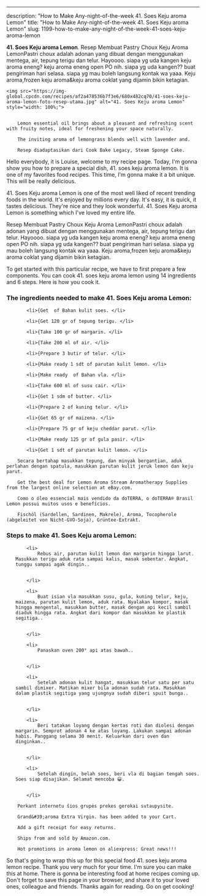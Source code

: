 ---
description: "How to Make Any-night-of-the-week 41. Soes Keju aroma Lemon"
title: "How to Make Any-night-of-the-week 41. Soes Keju aroma Lemon"
slug: 1199-how-to-make-any-night-of-the-week-41-soes-keju-aroma-lemon

<p>
	<strong>41. Soes Keju aroma Lemon</strong>. 
	Resep Membuat Pastry Choux Keju Aroma LemonPastri choux adalah adonan yang dibuat dengan menggunakan mentega, air, tepung terigu dan telur. Hayoooo. siapa yg uda kangen keju aroma eneng? keju aroma eneng open PO nih. siapa yg uda kangen?? buat pengiriman hari selasa. siapa yg mau boleh langsung kontak wa yaaa. Keju aroma,frozen keju aroma&amp;keju aroma coklat yang dijamin bikin ketagian.
</p>
<p>
	
	<img src="https://img-global.cpcdn.com/recipes/af2a478536b7f3e6/680x482cq70/41-soes-keju-aroma-lemon-foto-resep-utama.jpg" alt="41. Soes Keju aroma Lemon" style="width: 100%;">
	
	
		Lemon essential oil brings about a pleasant and refreshing scent with fruity notes, ideal for freshening your space naturally.
	
		The inviting aroma of lemongrass blends well with lavender and.
	
		Resep diadaptasikan dari Cook Bake Legacy, Steam Sponge Cake.
	
</p>
<p>
	Hello everybody, it is Louise, welcome to my recipe page. Today, I'm gonna show you how to prepare a special dish, 41. soes keju aroma lemon. It is one of my favorites food recipes. This time, I'm gonna make it a bit unique. This will be really delicious.
</p>
	
<p>
	41. Soes Keju aroma Lemon is one of the most well liked of recent trending foods in the world. It's enjoyed by millions every day. It's easy, it is quick, it tastes delicious. They're nice and they look wonderful. 41. Soes Keju aroma Lemon is something which I've loved my entire life.
</p>
<p>
	Resep Membuat Pastry Choux Keju Aroma LemonPastri choux adalah adonan yang dibuat dengan menggunakan mentega, air, tepung terigu dan telur. Hayoooo. siapa yg uda kangen keju aroma eneng? keju aroma eneng open PO nih. siapa yg uda kangen?? buat pengiriman hari selasa. siapa yg mau boleh langsung kontak wa yaaa. Keju aroma,frozen keju aroma&amp;keju aroma coklat yang dijamin bikin ketagian.
</p>

<p>
To get started with this particular recipe, we have to first prepare a few components. You can cook 41. soes keju aroma lemon using 14 ingredients and 6 steps. Here is how you cook it.
</p>

<h3>The ingredients needed to make 41. Soes Keju aroma Lemon:</h3>

<ol>
	
		<li>{Get  of Bahan kulit soes. </li>
	
		<li>{Get 120 gr of tepung terigu. </li>
	
		<li>{Take 100 gr of margarin. </li>
	
		<li>{Take 200 ml of air. </li>
	
		<li>{Prepare 3 butir of telur. </li>
	
		<li>{Make ready 1 sdt of parutan kulit lemon. </li>
	
		<li>{Make ready  of Bahan vla. </li>
	
		<li>{Take 600 ml of susu cair. </li>
	
		<li>{Get 1 sdm of butter. </li>
	
		<li>{Prepare 2 of kuning telur. </li>
	
		<li>{Get 65 gr of maizena. </li>
	
		<li>{Prepare 75 gr of keju cheddar parut. </li>
	
		<li>{Make ready 125 gr of gula pasir. </li>
	
		<li>{Get 1 sdt of parutan kulit lemon. </li>
	
</ol>
<p>
	
		Secara bertahap masukkan tepung, dan minyak bergantian, aduk perlahan dengan spatula, masukkan parutan kulit jeruk lemon dan keju parut.
	
		Get the best deal for Lemon Aroma Stream Aromatherapy Supplies from the largest online selection at eBay.com.
	
		Como o óleo essencial mais vendido da doTERRA, o doTERRA® Brasil Lemon possui muitos usos e benefícios.
	
		Fischöl (Sardellen, Sardinen, Makrele), Aroma, Tocopherole (abgeleitet von Nicht-GVO-Soja), Grüntee-Extrakt.
	
</p>

<h3>Steps to make 41. Soes Keju aroma Lemon:</h3>

<ol>
	
		<li>
			Rebus air, parutan kulit lemon dan margarin hingga larut. Masukkan terigu aduk rata sampai kalis, masak sebentar. Angkat, tunggu sampai agak dingin..
			
			
		</li>
	
		<li>
			Buat isian vla masukkan susu, gula, kuning telur, keju, maizena, parutan kulit lemon, aduk rata. Nyalakan kompor, masak hingga mengental, masukkan butter, masak dengan api kecil sambil diaduk hingga rata. Angkat dari kompor dan masukkan ke plastik segitiga..
			
			
		</li>
	
		<li>
			Panaskan oven 200° api atas bawah..
			
			
		</li>
	
		<li>
			Setelah adonan kulit hangat, masukkan telur satu per satu sambil dimixer. Matikan mixer bila adonan sudah rata. Masukkan dalam plastik segitiga yang ujungnya sudah diberi spuit bunga..
			
			
		</li>
	
		<li>
			Beri tatakan loyang dengan kertas roti dan diolesi dengan margarin. Semprot adonan 4 ke atas loyang. Lakukan sampai adonan habis. Panggang selama 30 menit. Keluarkan dari oven dan dinginkan..
			
			
		</li>
	
		<li>
			Setelah dingin, belah soes, beri vla di bagian tengah soes. Soes siap disajikan. Selamat mencoba 😀.
			
			
		</li>
	
</ol>

<p>
	
		Perkant internetu šios grupės prekes gerokai sutaupysite.
	
		Grand&#39;aroma Extra Virgin. has been added to your Cart.
	
		Add a gift receipt for easy returns.
	
		Ships from and sold by Amazon.com.
	
		Hot promotions in aroma lemon on aliexpress: Great news!!!
	
</p>

<p>
	So that's going to wrap this up for this special food 41. soes keju aroma lemon recipe. Thank you very much for your time. I'm sure you can make this at home. There is gonna be interesting food at home recipes coming up. Don't forget to save this page in your browser, and share it to your loved ones, colleague and friends. Thanks again for reading. Go on get cooking!
</p>
